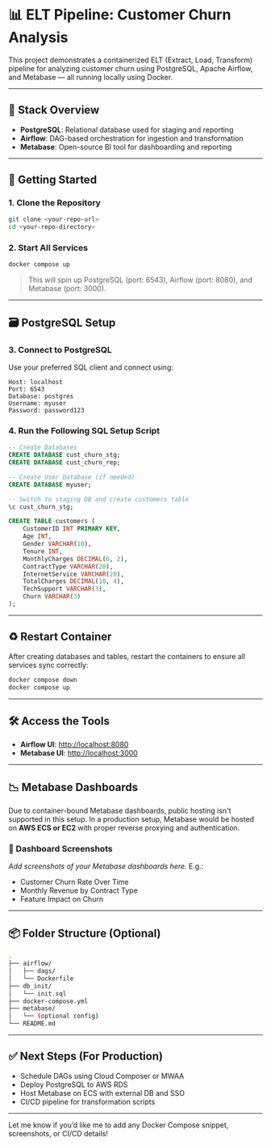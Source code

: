 # 📊 ELT Pipeline: Customer Churn Analysis

This project demonstrates a containerized ELT (Extract, Load, Transform) pipeline for analyzing customer churn using PostgreSQL, Apache Airflow, and Metabase — all running locally using Docker.

---

## 🧰 Stack Overview

* **PostgreSQL**: Relational database used for staging and reporting
* **Airflow**: DAG-based orchestration for ingestion and transformation
* **Metabase**: Open-source BI tool for dashboarding and reporting

---

## 🚀 Getting Started

### 1. Clone the Repository

```bash
git clone <your-repo-url>
cd <your-repo-directory>
```

### 2. Start All Services

```bash
docker compose up
```

> This will spin up PostgreSQL (port: 6543), Airflow (port: 8080), and Metabase (port: 3000).

---

## 🗃️ PostgreSQL Setup

### 3. Connect to PostgreSQL

Use your preferred SQL client and connect using:

```
Host: localhost
Port: 6543
Database: postgres
Username: myuser
Password: password123
```

### 4. Run the Following SQL Setup Script

```sql
-- Create Databases
CREATE DATABASE cust_churn_stg;
CREATE DATABASE cust_churn_rep;

-- Create User Database (if needed)
CREATE DATABASE myuser;

-- Switch to staging DB and create customers table
\c cust_churn_stg;

CREATE TABLE customers (
    CustomerID INT PRIMARY KEY,
    Age INT,
    Gender VARCHAR(10),
    Tenure INT,
    MonthlyCharges DECIMAL(6, 2),
    ContractType VARCHAR(20),
    InternetService VARCHAR(20),
    TotalCharges DECIMAL(10, 4),
    TechSupport VARCHAR(3),
    Churn VARCHAR(3)
);
```

---

## ♻️ Restart Container

After creating databases and tables, restart the containers to ensure all services sync correctly:

```bash
docker compose down
docker compose up
```

---

## 🛠 Access the Tools

* **Airflow UI**: [http://localhost:8080](http://localhost:8080)
* **Metabase UI**: [http://localhost:3000](http://localhost:3000)

---

## 📉 Metabase Dashboards

Due to container-bound Metabase dashboards, public hosting isn't supported in this setup.
In a production setup, Metabase would be hosted on **AWS ECS or EC2** with proper reverse proxying and authentication.

### 📸 Dashboard Screenshots

*Add screenshots of your Metabase dashboards here.*
E.g.:

* Customer Churn Rate Over Time
* Monthly Revenue by Contract Type
* Feature Impact on Churn

---

## 📦 Folder Structure (Optional)

```bash
.
├── airflow/
│   ├── dags/
│   └── Dockerfile
├── db_init/
│   └── init.sql
├── docker-compose.yml
├── metabase/
│   └── (optional config)
└── README.md
```

---

## ✅ Next Steps (For Production)

* Schedule DAGs using Cloud Composer or MWAA
* Deploy PostgreSQL to AWS RDS
* Host Metabase on ECS with external DB and SSO
* CI/CD pipeline for transformation scripts

---

Let me know if you’d like me to add any Docker Compose snippet, screenshots, or CI/CD details!

